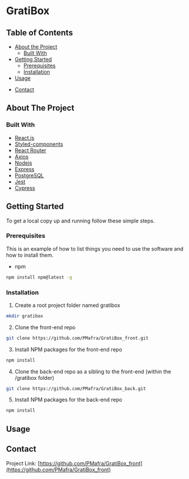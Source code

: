 # GratiBox
<!-- TABLE OF CONTENTS -->
## Table of Contents

* [About the Project](#about-the-project)
  * [Built With](#built-with)
* [Getting Started](#getting-started)
  * [Prerequisites](#prerequisites)
  * [Installation](#installation)
* [Usage](#usage)
<!-- * [License](#license) -->
* [Contact](#contact)

<!-- ABOUT THE PROJECT -->
## About The Project

### Built With

* [React.js](https://reactjs.org/)
* [Styled-components](https://styled-components.com/)
* [React Router](https://v5.reactrouter.com/web/guides/quick-start)
* [Axios](https://axios-http.com/docs/intro)
* [Nodejs](https://nodejs.org/en/)
* [Express](https://expressjs.com/)
* [PostgreSQL](https://www.postgresql.org/)
* [Jest](https://jestjs.io/)
* [Cypress](https://www.cypress.io/)

<!-- GETTING STARTED -->
## Getting Started

To get a local copy up and running follow these simple steps.

### Prerequisites

This is an example of how to list things you need to use the software and how to install them.
* npm
```sh
npm install npm@latest -g
```

### Installation

1. Create a root project folder named gratibox
```sh
mkdir gratibox
```
2. Clone the front-end repo
```sh
git clone https://github.com/PMafra/GratiBox_front.git
```
3. Install NPM packages for the front-end repo
```sh
npm install
```
4. Clone the back-end repo as a sibling to the front-end (within the /gratibox folder)
```sh
git clone https://github.com/PMafra/GratiBox_back.git
```
5. Install NPM packages for the back-end repo
```sh
npm install
```

<!-- USAGE EXAMPLES -->
## Usage

<!-- CONTACT -->
## Contact

Project Link: [https://github.com/PMafra/GratiBox_front](https://github.com/PMafra/GratiBox_front)

